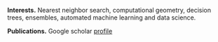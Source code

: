 **Interests.** Nearest neighbor search, computational geometry, decision trees, ensembles, automated machine learning and data science.

**Publications.** Google scholar [profile](https://scholar.google.com/citations?user=JaXmmnkAAAAJ&hl=en)
